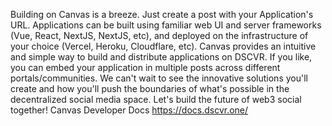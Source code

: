 Building on Canvas is a breeze. Just create a post with your Application's URL. Applications can be built using familiar web UI and server frameworks (Vue, React, NextJS, NextJS, etc), and deployed on the infrastructure of your choice (Vercel, Heroku, Cloudflare, etc). Canvas provides an intuitive and simple way to build and distribute applications on DSCVR. If you like, you can embed your application in multiple posts across different portals/communities. We can't wait to see the innovative solutions you'll create and how you'll push the boundaries of what's possible in the decentralized social media space. Let's build the future of web3 social together!
Canvas Developer Docs
https://docs.dscvr.one/
